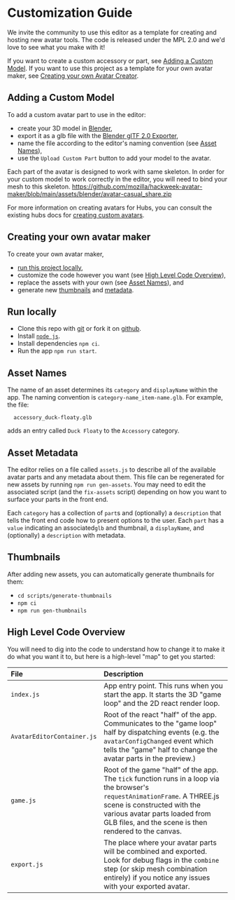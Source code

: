 # Customization Guide

We invite the community to use this editor as a template for creating and hosting new avatar tools. The code is released under the MPL 2.0 and we'd love to see what you make with it!

If you want to create a custom accessory or part, see [Adding a Custom Model](#adding-a-custom-model).
If you want to use this project as a template for your own avatar maker, see [Creating your own Avatar Creator](#creating-your-own-avatar-maker).

## Adding a Custom Model

To add a custom avatar part to use in the editor:

- create your 3D model in [Blender](https://www.blender.org/),
- export it as a glb file with the [Blender glTF 2.0 Exporter](https://github.com/KhronosGroup/glTF-Blender-IO#introduction),
- name the file according to the editor's naming convention (see [Asset Names](#asset-names)),
- use the `Upload Custom Part` button to add your model to the avatar.

Each part of the avatar is designed to work with same skeleton. In order for your custom model to work correctly in the editor, you will need to bind your mesh to this skeleton. https://github.com/mozilla/hackweek-avatar-maker/blob/main/assets/blender/avatar-casual_share.zip

For more information on creating avatars for Hubs, you can consult the existing hubs docs for [creating custom avatars](https://hubs.mozilla.com/docs/creators-advanced-avatar-customization.html#modify-base-robot-template).

## Creating your own avatar maker

To create your own avatar maker,

- [run this project locally](#run-locally),
- customize the code however you want (see [High Level Code Overview](#high-level-code-overview)),
- replace the assets with your own (see [Asset Names](#asset-names)), and
- generate new [thumbnails](#thumbnails) and [metadata](#asset-metadata).

## Run locally

- Clone this repo with [git](https://git-scm.com/doc) or fork it on [github](https://github.com/).
- Install [`node js`](https://nodejs.org/en/).
- Install dependencies `npm ci`.
- Run the app `npm run start`.

## Asset Names

The name of an asset determines its `category` and `displayName` within the app. The naming convention is `category-name_item-name.glb`. For example, the file:

```
  accessory_duck-floaty.glb
```

adds an entry called `Duck Floaty` to the `Accessory` category.

## Asset Metadata

The editor relies on a file called `assets.js` to describe all of the available avatar parts and any metadata about them. This file can be regenerated for new assets by running `npm run gen-assets`. You may need to edit the associated script (and the `fix-assets` script) depending on how you want to surface your parts in the front end.

Each `category` has a collection of `part`s and (optionally) a `description` that tells the front end code how to present options to the user. Each `part` has a `value` indicating an associated`glb` and thumbnail, a `displayName`, and (optionally) a `description` with metadata.

## Thumbnails

After adding new assets, you can automatically generate thumbnails for them:

- `cd scripts/generate-thumbnails`
- `npm ci`
- `npm run gen-thumbnails`

## High Level Code Overview

You will need to dig into the code to understand how to change it to make it do what you want it to, but here is a high-level "map" to get you started:

| File                       | Description                                                                                                                                                                                                                                          |
| :------------------------- | :--------------------------------------------------------------------------------------------------------------------------------------------------------------------------------------------------------------------------------------------------- |
| `index.js`                 | App entry point. This runs when you start the app. It starts the 3D "game loop" and the 2D react render loop.                                                                                                                                        |
| `AvatarEditorContainer.js` | Root of the react "half" of the app. Communicates to the "game loop" half by dispatching events (e.g. the `avatarConfigChanged` event which tells the "game" half to change the avatar parts in the preview.)                                        |
| `game.js`                  | Root of the game "half" of the app. The `tick` function runs in a loop via the browser's `requestAnimationFrame`. A THREE.js scene is constructed with the various avatar parts loaded from GLB files, and the scene is then rendered to the canvas. |
| `export.js`                | The place where your avatar parts will be combined and exported. Look for debug flags in the `combine` step (or skip mesh combination entirely) if you notice any issues with your exported avatar.                                                  |
